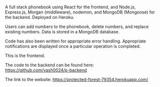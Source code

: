 A full stack phonebook using React for the frontend, and Node.js, Express.js, Morgan (middleware), nodemon, and MongoDB (Mongoose) for the backend. Deployed on Heroku.

Users can add numbers to the phonebook, delete numbers, and replace existing numbers. Data is stored in a MongoDB database.

Code has also been written for appropriate error handling. Appropriate notifications are displayed once a particular operation is completed.

This is the frontend.

The code to the backend can be found here: https://github.com/yash0024/p-backend

The link to the website: https://protected-forest-79354.herokuapp.com/